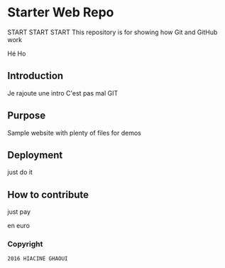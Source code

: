 # Starter Web Repo

START START START
This repository is for showing how Git and GitHub work

Hé Ho

## Introduction
Je rajoute une intro
C'est pas mal GIT

## Purpose

Sample website with plenty of files for demos

## Deployment

just do it

## How to contribute

just pay

en euro


### Copyright

	2016 HIACINE GHAOUI
